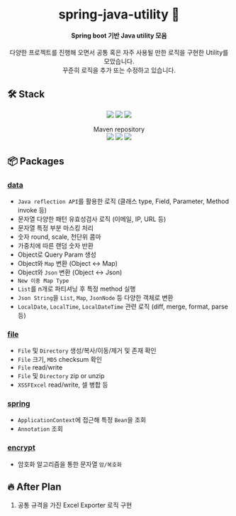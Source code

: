 <div align="center">

# spring-java-utility 📌

<h4>Spring boot 기반 Java utility 모음</h4>
다양한 프로젝트를 진행해 오면서 공통 혹은 자주 사용될 만한 로직을 구현한 Utility를 모았습니다.
<br>
꾸준히 로직을 추가 또는 수정하고 있습니다.

</div>

## 🛠️ Stack

<div align="center">

<img src="https://img.shields.io/badge/JAVA-v21-CC0000?style=flat&logo=openjdk&logoColor=white"/>
<img src="https://img.shields.io/badge/Spring Boot-v3.0.6-6DB33F?style=flat&logo=springboot&logoColor=white"/>
<img src="https://img.shields.io/badge/gradle-v7.6.1-02303A?style=flat&logo=gradle&logoColor=white"/>

<br/>

Maven repository
<br>
<img src="https://img.shields.io/badge/org.apache.commons-v3.12.0-000?style=flat&logoColor=white"/>
<img src="https://img.shields.io/badge/com.fasterxml.jackson-v2.17.0-000?style=flat&logoColor=white"/>
<img src="https://img.shields.io/badge/org.apache.poi-v5.2.5-000?style=flat&logoColor=white"/>

</div>

## 📦 Packages

### [data](src%2Fmain%2Fjava%2Fcom%2Fyjkim%2Fspring%2Fjava%2Futility%2Fdata)

- `Java reflection API`를 활용한 로직 (클래스 type, Field, Parameter, Method invoke 등)
- 문자열 다양한 패턴 유효성검사 로직 (이메일, IP, URL 등)
- 문자열 특정 부분 마스킹 처리
- 숫자 round, scale, 천단위 콤마
- 가중치에 따른 랜덤 숫자 반환
- Object로 Query Param 생성
- Object와 `Map` 변환 (Object <-> Map)
- Object와 `Json` 변환 (Object <-> Json)
- `New 이중 Map Type`
- `List`를 n개로 파티셔닝 후 특정 method 실행
- `Json String`을 `List`, `Map`, `JsonNode` 등 다양한 객체로 변환
- `LocalDate`, `LocalTime`, `LocalDateTime` 관련 로직 (diff, merge, format, parse 등)

### [file](src%2Fmain%2Fjava%2Fcom%2Fyjkim%2Fspring%2Fjava%2Futility%2Ffile)

- `File` 및 `Directory` 생성/복사/이동/제거 및 존재 확인
- `File` 크기, `MD5` checksum 확인
- `File` read/write
- `File` 및 `Directory` zip or unzip
- `XSSFExcel` read/write, 셀 병합 등

### [spring](src%2Fmain%2Fjava%2Fcom%2Fyjkim%2Fspring%2Fjava%2Futility%2Fspring)

- `ApplicationContext`에 접근해 특정 `Bean`을 조회
- `Annotation` 조회

### [encrypt](src%2Fmain%2Fjava%2Fcom%2Fyjkim%2Fspring%2Fjava%2Futility%2Fencrypt)

- 암호화 알고리즘을 통한 문자열 `암/복호화`

## 🔥 After Plan

1. 공통 규격을 가진 Excel Exporter 로직 구현

